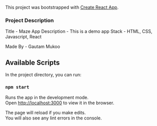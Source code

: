 This project was bootstrapped with [Create React App](https://github.com/facebook/create-react-app).

### Project Description
Title - Maze App
Description - This is a demo app
Stack - HTML, CSS, Javascript, React

Made By - Gautam Mukoo

## Available Scripts

In the project directory, you can run:

### `npm start`

Runs the app in the development mode.<br />
Open [http://localhost:3000](http://localhost:3000) to view it in the browser.

The page will reload if you make edits.<br />
You will also see any lint errors in the console.

